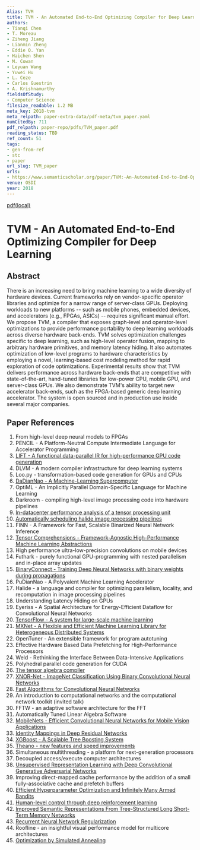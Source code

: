 ```yaml
---
Alias: TVM
title: TVM - An Automated End-to-End Optimizing Compiler for Deep Learning
authors:
- Tianqi Chen
- T. Moreau
- Ziheng Jiang
- Lianmin Zheng
- Eddie Q. Yan
- Haichen Shen
- M. Cowan
- Leyuan Wang
- Yuwei Hu
- L. Ceze
- Carlos Guestrin
- A. Krishnamurthy
fieldsOfStudy:
- Computer Science
filesize_readable: 1.2 MB
meta_key: 2018-tvm
meta_relpath: paper-extra-data/pdf-meta/tvm_paper.yaml
numCitedBy: 711
pdf_relpath: paper-repo/pdfs/TVM_paper.pdf
reading_status: TBD
ref_count: 51
tags:
- gen-from-ref
- stc
- paper
url_slug: TVM_paper
urls:
- https://www.semanticscholar.org/paper/TVM:-An-Automated-End-to-End-Optimizing-Compiler-Chen-Moreau/df013a17ab84d5403361da4538a04d574f58be83?sort=total-citations
venue: OSDI
year: 2018
---
```


[pdf(local)](../../paper-repo/pdfs/TVM_paper.pdf)

# TVM - An Automated End-to-End Optimizing Compiler for Deep Learning

## Abstract

There is an increasing need to bring machine learning to a wide diversity of hardware devices. Current frameworks rely on vendor-specific operator libraries and optimize for a narrow range of server-class GPUs. Deploying workloads to new platforms -- such as mobile phones, embedded devices, and accelerators (e.g., FPGAs, ASICs) -- requires significant manual effort. We propose TVM, a compiler that exposes graph-level and operator-level optimizations to provide performance portability to deep learning workloads across diverse hardware back-ends. TVM solves optimization challenges specific to deep learning, such as high-level operator fusion, mapping to arbitrary hardware primitives, and memory latency hiding. It also automates optimization of low-level programs to hardware characteristics by employing a novel, learning-based cost modeling method for rapid exploration of code optimizations. Experimental results show that TVM delivers performance across hardware back-ends that are competitive with state-of-the-art, hand-tuned libraries for low-power CPU, mobile GPU, and server-class GPUs. We also demonstrate TVM's ability to target new accelerator back-ends, such as the FPGA-based generic deep learning accelerator. The system is open sourced and in production use inside several major companies.

## Paper References

1. From high-level deep neural models to FPGAs
2. PENCIL - A Platform-Neutral Compute Intermediate Language for Accelerator Programming
3. [LIFT - A functional data-parallel IR for high-performance GPU code generation](2017-lift-a-functional-data-parallel-ir-for-high-performance-gpu-code-generation.md)
4. DLVM - A modern compiler infrastructure for deep learning systems
5. Loo.py - transformation-based code generation for GPUs and CPUs
6. [DaDianNao - A Machine-Learning Supercomputer](2014-dadiannao-a-machine-learning-supercomputer.md)
7. OptiML - An Implicitly Parallel Domain-Specific Language for Machine Learning
8. Darkroom - compiling high-level image processing code into hardware pipelines
9. [In-datacenter performance analysis of a tensor processing unit](2017-in-datacenter-performance-analysis-of-a-tensor-processing-unit.md)
10. [Automatically scheduling halide image processing pipelines](2016-automatically-scheduling-halide-image-processing-pipelines.md)
11. FINN - A Framework for Fast, Scalable Binarized Neural Network Inference
12. [Tensor Comprehensions - Framework-Agnostic High-Performance Machine Learning Abstractions](2018-tensor-comprehensions-framework-agnostic-high-performance-machine-learning-abstractions.md)
13. High performance ultra-low-precision convolutions on mobile devices
14. Futhark - purely functional GPU-programming with nested parallelism and in-place array updates
15. [BinaryConnect - Training Deep Neural Networks with binary weights during propagations](2015-binaryconnect-training-deep-neural-networks-with-binary-weights-during-propagations.md)
16. PuDianNao - A Polyvalent Machine Learning Accelerator
17. Halide - a language and compiler for optimizing parallelism, locality, and recomputation in image processing pipelines
18. Understanding Latency Hiding on GPUs
19. Eyeriss - A Spatial Architecture for Energy-Efficient Dataflow for Convolutional Neural Networks
20. [TensorFlow - A system for large-scale machine learning](2016-tensorflow-a-system-for-large-scale-machine-learning.md)
21. [MXNet - A Flexible and Efficient Machine Learning Library for Heterogeneous Distributed Systems](2015-mxnet-a-flexible-and-efficient-machine-learning-library-for-heterogeneous-distributed-systems.md)
22. OpenTuner - An extensible framework for program autotuning
23. Effective Hardware Based Data Prefetching for High-Performance Processors
24. Weld - Rethinking the Interface Between Data-Intensive Applications
25. Polyhedral parallel code generation for CUDA
26. [The tensor algebra compiler](2017-the-tensor-algebra-compiler.md)
27. [XNOR-Net - ImageNet Classification Using Binary Convolutional Neural Networks](2016-xnor-net-imagenet-classification-using-binary-convolutional-neural-networks.md)
28. [Fast Algorithms for Convolutional Neural Networks](2016-fast-algorithms-for-convolutional-neural-networks.md)
29. An introduction to computational networks and the computational network toolkit (invited talk)
30. FFTW - an adaptive software architecture for the FFT
31. Automatically Tuned Linear Algebra Software
32. [MobileNets - Efficient Convolutional Neural Networks for Mobile Vision Applications](2017-mobilenets-efficient-convolutional-neural-networks-for-mobile-vision-applications.md)
33. [Identity Mappings in Deep Residual Networks](2016-identity-mappings-in-deep-residual-networks.md)
34. [XGBoost - A Scalable Tree Boosting System](2016-xgboost-a-scalable-tree-boosting-system.md)
35. [Theano - new features and speed improvements](2012-theano-new-features-and-speed-improvements.md)
36. Simultaneous multithreading - a platform for next-generation processors
37. Decoupled access/execute computer architectures
38. [Unsupervised Representation Learning with Deep Convolutional Generative Adversarial Networks](2016-unsupervised-representation-learning-with-deep-convolutional-generative-adversarial-networks.md)
39. Improving direct-mapped cache performance by the addition of a small fully-associative cache and prefetch buffers
40. [Efficient Hyperparameter Optimization and Infinitely Many Armed Bandits](2016-efficient-hyperparameter-optimization-and-infinitely-many-armed-bandits.md)
41. [Human-level control through deep reinforcement learning](2015-human-level-control-through-deep-reinforcement-learning.md)
42. [Improved Semantic Representations From Tree-Structured Long Short-Term Memory Networks](2015-improved-semantic-representations-from-tree-structured-long-short-term-memory-networks.md)
43. [Recurrent Neural Network Regularization](2014-recurrent-neural-network-regularization.md)
44. Roofline - an insightful visual performance model for multicore architectures
45. [Optimization by Simulated Annealing](1983-optimization-by-simulated-annealing.md)
